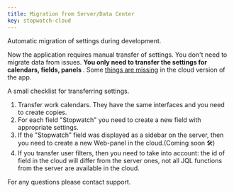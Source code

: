 ```yaml
---
title: Migration from Server/Data Center
key: stopwatch-cloud
---
```


Automatic migration of settings during development.

Now the application requires manual transfer of settings.
You don't need to migrate data from issues. <b> You only need to transfer the settings for calendars, fields, panels </b>.
Some [things are missing](/docs/stopwatch-cloud/featureDifferenceDocumentation/) in the cloud version of the app.

A small checklist for transferring settings.
1. Transfer work calendars. They have the same interfaces and you need to create copies.
2. For each field "Stopwatch" you need to create a new field with appropriate settings. 
3. If the "Stopwatch" field was displayed as a sidebar on the server, then you need to create a new Web-panel in the cloud.(Coming soon 🛠)
4. If you transfer user filters, then you need to take into account: the id of field in the cloud will differ from the server ones, not all JQL functions from the server are available in the cloud.


For any questions please contact support.